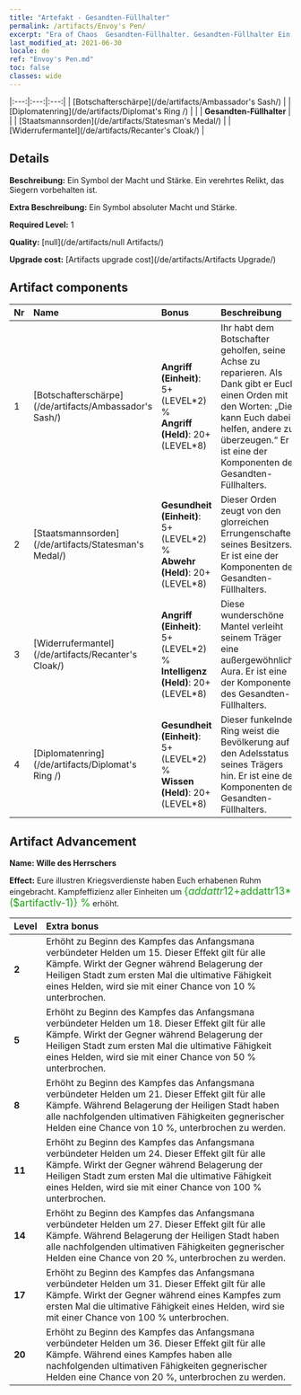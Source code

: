 ```yaml
---
title: "Artefakt - Gesandten-Füllhalter"
permalink: /artifacts/Envoy's Pen/
excerpt: "Era of Chaos  Gesandten-Füllhalter. Gesandten-Füllhalter Ein Symbol der Macht und Stärke. Ein verehrtes Relikt, das Siegern vorbehalten ist."
last_modified_at: 2021-06-30
locale: de
ref: "Envoy's Pen.md"
toc: false
classes: wide
---
```


  |:---:|:---:|:---:| 
  |  [Botschafterschärpe](/de/artifacts/Ambassador's Sash/) |   |  [Diplomatenring](/de/artifacts/Diplomat's Ring /) | 
  |   | **Gesandten-Füllhalter** |  | 
  |  [Staatsmannsorden](/de/artifacts/Statesman's Medal/) |   |  [Widerrufermantel](/de/artifacts/Recanter's Cloak/) | 


## Details

 **Beschreibung:** Ein Symbol der Macht und Stärke. Ein verehrtes Relikt, das Siegern vorbehalten ist.

 **Extra Beschreibung:** Ein Symbol absoluter Macht und Stärke.

 **Required Level:** 1

 **Quality:** [null](/de/artifacts/null Artifacts/)

 **Upgrade cost:** [Artifacts upgrade cost](/de/artifacts/Artifacts Upgrade/)



## Artifact components

  | Nr |    Name    |   Bonus | Beschreibung | 
  |:---|:-----------|:--------|:------------| 
  | 1 | [Botschafterschärpe](/de/artifacts/Ambassador's Sash/) | **Angriff (Einheit)**: 5+(LEVEL\*2) %<br/>**Angriff (Held)**: 20+(LEVEL\*8) | Ihr habt dem Botschafter geholfen, seine Achse zu reparieren. Als Dank gibt er Euch einen Orden mit den Worten: „Dies kann Euch dabei helfen, andere zu überzeugen.“ Er ist eine der Komponenten des Gesandten-Füllhalters. | 
  | 2 | [Staatsmannsorden](/de/artifacts/Statesman's Medal/) | **Gesundheit (Einheit)**: 5+(LEVEL\*2) %<br/>**Abwehr (Held)**: 20+(LEVEL\*8) | Dieser Orden zeugt von den glorreichen Errungenschaften seines Besitzers. Er ist eine der Komponenten des Gesandten-Füllhalters. | 
  | 3 | [Widerrufermantel](/de/artifacts/Recanter's Cloak/) | **Angriff (Einheit)**: 5+(LEVEL\*2) %<br/>**Intelligenz (Held)**: 20+(LEVEL\*8) | Diese wunderschöne Mantel verleiht seinem Träger eine außergewöhnliche Aura. Er ist eine der Komponenten des Gesandten-Füllhalters. | 
  | 4 | [Diplomatenring](/de/artifacts/Diplomat's Ring /) | **Gesundheit (Einheit)**: 5+(LEVEL\*2) %<br/>**Wissen (Held)**: 20+(LEVEL\*8) | Dieser funkelnde Ring weist die Bevölkerung auf den Adelsstatus seines Trägers hin. Er ist eine der Komponenten des Gesandten-Füllhalters. | 


## Artifact Advancement

 **Name: Wille des Herrschers**

 **Effect:** Eure illustren Kriegsverdienste haben Euch erhabenen Ruhm eingebracht. Kampfeffizienz aller Einheiten um <span style="color: #1ca216;font-size:18px">{$addattr12+$addattr13*($artifactlv-1)} %</span> erhöht.

  |  Level  |    Extra bonus  | 
  |:--------|:----------------| 
  | **2** | Erhöht zu Beginn des Kampfes das Anfangsmana verbündeter Helden um 15. Dieser Effekt gilt für alle Kämpfe. Wirkt der Gegner während Belagerung der Heiligen Stadt zum ersten Mal die ultimative Fähigkeit eines Helden, wird sie mit einer Chance von 10 % unterbrochen. | 
  | **5** | Erhöht zu Beginn des Kampfes das Anfangsmana verbündeter Helden um 18. Dieser Effekt gilt für alle Kämpfe. Wirkt der Gegner während Belagerung der Heiligen Stadt zum ersten Mal die ultimative Fähigkeit eines Helden, wird sie mit einer Chance von 50 % unterbrochen. | 
  | **8** | Erhöht zu Beginn des Kampfes das Anfangsmana verbündeter Helden um 21. Dieser Effekt gilt für alle Kämpfe. Während Belagerung der Heiligen Stadt haben alle nachfolgenden ultimativen Fähigkeiten gegnerischer Helden eine Chance von 10 %, unterbrochen zu werden. | 
  | **11** | Erhöht zu Beginn des Kampfes das Anfangsmana verbündeter Helden um 24. Dieser Effekt gilt für alle Kämpfe. Wirkt der Gegner während Belagerung der Heiligen Stadt zum ersten Mal die ultimative Fähigkeit eines Helden, wird sie mit einer Chance von 100 % unterbrochen. | 
  | **14** | Erhöht zu Beginn des Kampfes das Anfangsmana verbündeter Helden um 27. Dieser Effekt gilt für alle Kämpfe. Während Belagerung der Heiligen Stadt haben alle nachfolgenden ultimativen Fähigkeiten gegnerischer Helden eine Chance von 20 %, unterbrochen zu werden. | 
  | **17** | Erhöht zu Beginn des Kampfes das Anfangsmana verbündeter Helden um 31. Dieser Effekt gilt für alle Kämpfe. Wirkt der Gegner während eines Kampfes zum ersten Mal die ultimative Fähigkeit eines Helden, wird sie mit einer Chance von 100 % unterbrochen. | 
  | **20** | Erhöht zu Beginn des Kampfes das Anfangsmana verbündeter Helden um 36. Dieser Effekt gilt für alle Kämpfe. Während eines Kampfes haben alle nachfolgenden ultimativen Fähigkeiten gegnerischer Helden eine Chance von 20 %, unterbrochen zu werden. | 

